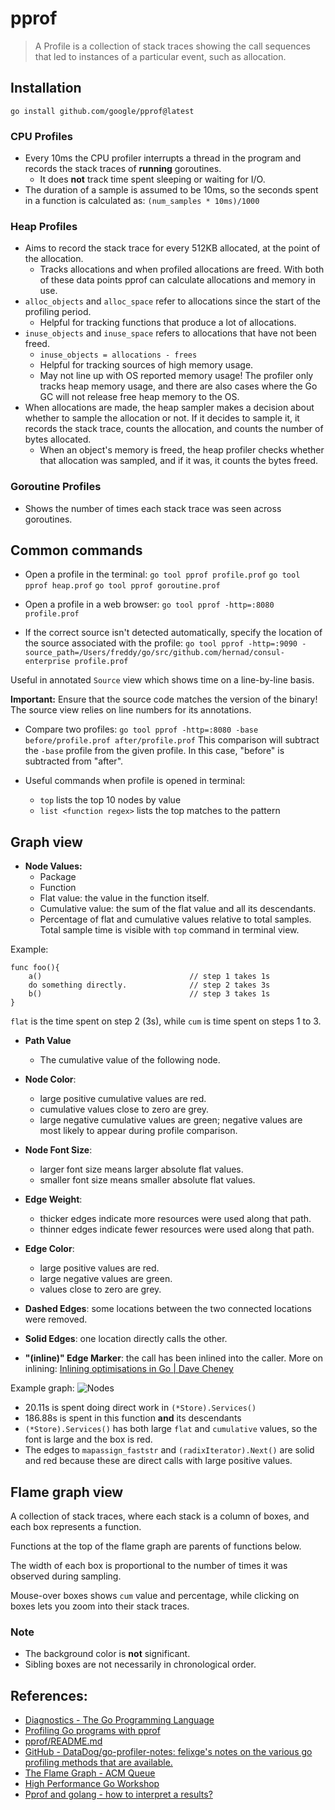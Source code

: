 # pprof

> A Profile is a collection of stack traces showing the call sequences that led to instances of a particular event, such as allocation.

## Installation
`go install github.com/google/pprof@latest`

### CPU Profiles
* Every 10ms the CPU profiler interrupts a thread in the program and records the stack traces of **running** goroutines. 
	* It does **not** track time spent sleeping or waiting for I/O.
* The duration of a sample is assumed to be 10ms, so the seconds spent in a function is calculated as: `(num_samples * 10ms)/1000`

### Heap Profiles
*  Aims to record the stack trace for every 512KB allocated, at the point of the allocation.
	* Tracks allocations and when profiled allocations are freed. With both of these data points pprof can calculate allocations and memory in use.
* `alloc_objects` and `alloc_space` refer to allocations since the start of the profiling period.
	* Helpful for tracking functions that produce a lot of allocations.
* `inuse_objects` and `inuse_space` refers to allocations that have not been freed.
	* `inuse_objects = allocations - frees`
	* Helpful for tracking sources of high memory usage.
	* May not line up with OS reported memory usage! The profiler only tracks heap memory usage, and there are also cases where the Go GC will not release free heap memory to the OS. 
* When allocations are made, the heap sampler makes a decision about whether to sample the allocation or not. If it decides to sample it, it records the stack trace, counts the allocation, and counts the number of bytes allocated.
	* When an object's memory is freed, the heap profiler checks whether that allocation was sampled, and if it was, it counts the bytes freed. 

### Goroutine Profiles
* Shows the number of times each stack trace was seen across goroutines.

## Common commands
* Open a profile in the terminal:
`go tool pprof profile.prof`
`go tool pprof heap.prof`
`go tool pprof goroutine.prof`

* Open a profile in a web browser:
`go tool pprof -http=:8080 profile.prof`

* If the correct source isn't detected automatically, specify the location of the source associated with the profile:
`go tool pprof -http=:9090 -source_path=/Users/freddy/go/src/github.com/hernad/consul-enterprise profile.prof`

Useful in annotated `Source` view which shows time on a line-by-line basis.

**Important:** Ensure that the source code matches the version of the binary! The source view relies on line numbers for its annotations.

* Compare two profiles:
`go tool pprof -http=:8080 -base before/profile.prof after/profile.prof`
This comparison will subtract the `-base` profile from the given profile. In this case, "before" is subtracted from "after". 

* Useful commands when profile is opened in terminal:
	* `top` lists the top 10 nodes by value
	* `list <function regex>` lists the top matches to the pattern

## Graph view
* **Node Values:**
	* Package
	* Function
	* Flat value: the value in the function itself.
	* Cumulative value: the sum of the flat value and all its descendants.
	* Percentage of flat and cumulative values relative to total samples. Total sample time is visible with `top` command in terminal view.

Example:
```
func foo(){
    a()                                 // step 1 takes 1s
    do something directly.              // step 2 takes 3s
    b()                                 // step 3 takes 1s
}
```

`flat` is the time spent on step 2 (3s),  while `cum` is time spent on steps 1 to 3. 

* **Path Value**
	* The cumulative value of the following node.

* **Node Color**:
  * large positive cumulative values are red.
  * cumulative values close to zero are grey.
  * large negative cumulative values are green; negative values are most likely to appear during profile comparison.

* **Node Font Size**:
  * larger font size means larger absolute flat values.
  * smaller font size means smaller absolute flat values. 

* **Edge Weight**:
  * thicker edges indicate more resources were used along that path.
  * thinner edges indicate fewer resources were used along that path.

* **Edge Color**:
  * large positive values are red.
  * large negative values are green.
  * values close to zero are grey.

* **Dashed Edges**: some locations between the two connected locations were removed.  

* **Solid Edges**: one location directly calls the other.

* **"(inline)" Edge Marker**: the call has been inlined into the caller. More on inlining: [Inlining optimisations in Go | Dave Cheney](https://dave.cheney.net/2020/04/25/inlining-optimisations-in-go)

Example graph:
![Nodes](./pprof_cpu_nodes.png)

* 20.11s is spent doing direct work in `(*Store).Services()`
* 186.88s is spent in this function **and** its descendants
* `(*Store).Services()` has both large `flat` and `cumulative` values, so the font is large and the box is red.
* The edges to `mapassign_faststr` and `(radixIterator).Next()` are solid and red because these are direct calls with large positive values. 


## Flame graph view
A collection of stack traces, where each stack is a column of boxes, and each box represents a function.

Functions at the top of the flame graph are parents of functions below.

The width of each box is proportional to the number of times it was observed during sampling. 

Mouse-over boxes shows `cum` value and percentage, while clicking on boxes lets you zoom into their stack traces.

### Note
* The background color is **not** significant.
* Sibling boxes are not necessarily in chronological order.


## References:
* [Diagnostics - The Go Programming Language](https://go.dev/doc/diagnostics)
* [Profiling Go programs with pprof](https://jvns.ca/blog/2017/09/24/profiling-go-with-pprof/)
* [pprof/README.md](https://github.com/google/pprof/blob/master/doc/README.md)	
* [GitHub - DataDog/go-profiler-notes: felixge's notes on the various go profiling methods that are available.](https://github.com/DataDog/go-profiler-notes)
* [The Flame Graph - ACM Queue](https://queue.acm.org/detail.cfm?id=2927301)
* [High Performance Go Workshop](https://dave.cheney.net/high-performance-go-workshop/dotgo-paris.html#pprof)
* [Pprof and golang - how to interpret a results?](https://stackoverflow.com/a/56882137)
